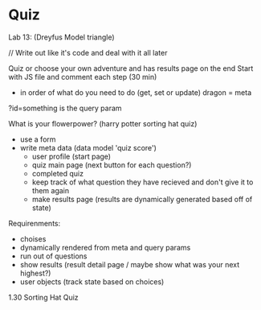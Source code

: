 # Quiz

Lab 13: (Dreyfus Model triangle)

// Write out like it's code and deal with it all later 

Quiz or choose your own adventure and has results page on the end 
Start with JS file and comment each step (30 min)
- in order of what do you need to do (get, set or update)
dragon = meta 

?id=something is the query param 

What is your flowerpower? (harry potter sorting hat quiz)
- use a form 
- write meta data (data model 'quiz score')
    - user profile (start page)
    - quiz main page (next button for each question?)
    - completed quiz
    - keep track of what question they have recieved and don't give it to them again
    - make results page (results are dynamically generated based off of state)

Requirenments:
- choises
- dynamically rendered from meta and query params
- run out of questions
- show results (result detail page / maybe show what was your next highest?)
- user objects (track state based on choices)

1.30 Sorting Hat Quiz

